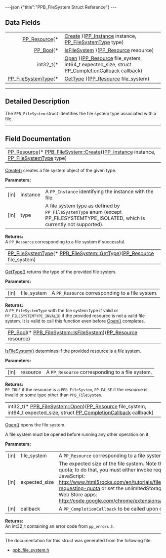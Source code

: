 ---json {"title":"PPB\_FileSystem Struct Reference"} ---

Data Fields
-----------

<table><tbody><tr class="odd"><td style="text-align: right;"><a href="/docs/native-client/pepper_dev/c/group___typedefs#gafdc3895ee80f4750d0d95ae1b677e9b7" class="el">PP_Resource</a>(* </td><td><a href="/docs/native-client/pepper_dev/c/struct_p_p_b___file_system__1__0#a14946dd216cfe9cf786b2c1442588083" class="el">Create</a> )(<a href="/docs/native-client/pepper_dev/c/group___typedefs#ga89b662403e6a687bb914b80114c0d19d" class="el">PP_Instance</a> instance, <a href="/docs/native-client/pepper_dev/c/group___enums#ga87b353f2ec8935c9c3294daff612c145" class="el">PP_FileSystemType</a> type)</td></tr><tr class="even"><td style="text-align: right;"><a href="/docs/native-client/pepper_dev/c/group___enums#ga4f272d99be14aacafe08dfd4ef830918" class="el">PP_Bool</a>(* </td><td><a href="/docs/native-client/pepper_dev/c/struct_p_p_b___file_system__1__0#a4d65860ba1d916f2488bab25e89d2dba" class="el">IsFileSystem</a> )(<a href="/docs/native-client/pepper_dev/c/group___typedefs#gafdc3895ee80f4750d0d95ae1b677e9b7" class="el">PP_Resource</a> resource)</td></tr><tr class="odd"><td style="text-align: right;">int32_t(* </td><td><a href="/docs/native-client/pepper_dev/c/struct_p_p_b___file_system__1__0#a9add9cdffaa742c8d19c33a73bca9e3a" class="el">Open</a> )(<a href="/docs/native-client/pepper_dev/c/group___typedefs#gafdc3895ee80f4750d0d95ae1b677e9b7" class="el">PP_Resource</a> file_system, int64_t expected_size, struct <a href="/docs/native-client/pepper_dev/c/struct_p_p___completion_callback/" class="el">PP_CompletionCallback</a> callback)</td></tr><tr class="even"><td style="text-align: right;"><a href="/docs/native-client/pepper_dev/c/group___enums#ga87b353f2ec8935c9c3294daff612c145" class="el">PP_FileSystemType</a>(* </td><td><a href="/docs/native-client/pepper_dev/c/struct_p_p_b___file_system__1__0#a59a9fed00deae5bfbc9480184232ab68" class="el">GetType</a> )(<a href="/docs/native-client/pepper_dev/c/group___typedefs#gafdc3895ee80f4750d0d95ae1b677e9b7" class="el">PP_Resource</a> file_system)</td></tr></tbody></table>

------------------------------------------------------------------------

<span id="details" class="anchor" style="margin: 0;"></span>

Detailed Description
--------------------

The `PPB_FileSystem` struct identifies the file system type associated with a file.

------------------------------------------------------------------------

Field Documentation
-------------------

<span id="a14946dd216cfe9cf786b2c1442588083" class="anchor" style="margin: 0;"></span>

<table><tbody><tr class="odd"><td><a href="/docs/native-client/pepper_dev/c/group___typedefs#gafdc3895ee80f4750d0d95ae1b677e9b7" class="el">PP_Resource</a>(* <a href="/docs/native-client/pepper_dev/c/struct_p_p_b___file_system__1__0#a14946dd216cfe9cf786b2c1442588083" class="el">PPB_FileSystem::Create</a>)(<a href="/docs/native-client/pepper_dev/c/group___typedefs#ga89b662403e6a687bb914b80114c0d19d" class="el">PP_Instance</a> instance, <a href="/docs/native-client/pepper_dev/c/group___enums#ga87b353f2ec8935c9c3294daff612c145" class="el">PP_FileSystemType</a> type)</td></tr></tbody></table>

<a href="/docs/native-client/pepper_dev/c/struct_p_p_b___file_system__1__0#a14946dd216cfe9cf786b2c1442588083" class="el" title="Create() creates a file system object of the given type.">Create()</a> creates a file system object of the given type.

**Parameters:**  
<table><tbody><tr class="odd"><td>[in]</td><td>instance</td><td>A <code>PP_Instance</code> identifying the instance with the file.</td></tr><tr class="even"><td>[in]</td><td>type</td><td>A file system type as defined by <code>PP_FileSystemType</code> enum (except PP_FILESYSTEMTYPE_ISOLATED, which is currently not supported).</td></tr></tbody></table>

<!-- -->

**Returns:**  
A `PP_Resource` corresponding to a file system if successful.

<span id="a59a9fed00deae5bfbc9480184232ab68" class="anchor" style="margin: 0;"></span>

<table><tbody><tr class="odd"><td><a href="/docs/native-client/pepper_dev/c/group___enums#ga87b353f2ec8935c9c3294daff612c145" class="el">PP_FileSystemType</a>(* <a href="/docs/native-client/pepper_dev/c/struct_p_p_b___file_system__1__0#a59a9fed00deae5bfbc9480184232ab68" class="el">PPB_FileSystem::GetType</a>)(<a href="/docs/native-client/pepper_dev/c/group___typedefs#gafdc3895ee80f4750d0d95ae1b677e9b7" class="el">PP_Resource</a> file_system)</td></tr></tbody></table>

<a href="/docs/native-client/pepper_dev/c/struct_p_p_b___file_system__1__0#a59a9fed00deae5bfbc9480184232ab68" class="el" title="GetType() returns the type of the provided file system.">GetType()</a> returns the type of the provided file system.

**Parameters:**  
<table><tbody><tr class="odd"><td>[in]</td><td>file_system</td><td>A <code>PP_Resource</code> corresponding to a file system.</td></tr></tbody></table>

<!-- -->

**Returns:**  
A `PP_FileSystemType` with the file system type if valid or `PP_FILESYSTEMTYPE_INVALID` if the provided resource is not a valid file system. It is valid to call this function even before <a href="/docs/native-client/pepper_dev/c/struct_p_p_b___file_system__1__0#a9add9cdffaa742c8d19c33a73bca9e3a" class="el" title="Open() opens the file system.">Open()</a> completes.

<span id="a4d65860ba1d916f2488bab25e89d2dba" class="anchor" style="margin: 0;"></span>

<table><tbody><tr class="odd"><td><a href="/docs/native-client/pepper_dev/c/group___enums#ga4f272d99be14aacafe08dfd4ef830918" class="el">PP_Bool</a>(* <a href="/docs/native-client/pepper_dev/c/struct_p_p_b___file_system__1__0#a4d65860ba1d916f2488bab25e89d2dba" class="el">PPB_FileSystem::IsFileSystem</a>)(<a href="/docs/native-client/pepper_dev/c/group___typedefs#gafdc3895ee80f4750d0d95ae1b677e9b7" class="el">PP_Resource</a> resource)</td></tr></tbody></table>

<a href="/docs/native-client/pepper_dev/c/struct_p_p_b___file_system__1__0#a4d65860ba1d916f2488bab25e89d2dba" class="el" title="IsFileSystem() determines if the provided resource is a file system.">IsFileSystem()</a> determines if the provided resource is a file system.

**Parameters:**  
<table><tbody><tr class="odd"><td>[in]</td><td>resource</td><td>A <code>PP_Resource</code> corresponding to a file system.</td></tr></tbody></table>

<!-- -->

**Returns:**  
`PP_TRUE` if the resource is a `PPB_FileSystem`, `PP_FALSE` if the resource is invalid or some type other than `PPB_FileSystem`.

<span id="a9add9cdffaa742c8d19c33a73bca9e3a" class="anchor" style="margin: 0;"></span>

<table><tbody><tr class="odd"><td>int32_t(* <a href="/docs/native-client/pepper_dev/c/struct_p_p_b___file_system__1__0#a9add9cdffaa742c8d19c33a73bca9e3a" class="el">PPB_FileSystem::Open</a>)(<a href="/docs/native-client/pepper_dev/c/group___typedefs#gafdc3895ee80f4750d0d95ae1b677e9b7" class="el">PP_Resource</a> file_system, int64_t expected_size, struct <a href="/docs/native-client/pepper_dev/c/struct_p_p___completion_callback/" class="el">PP_CompletionCallback</a> callback)</td></tr></tbody></table>

<a href="/docs/native-client/pepper_dev/c/struct_p_p_b___file_system__1__0#a9add9cdffaa742c8d19c33a73bca9e3a" class="el" title="Open() opens the file system.">Open()</a> opens the file system.

A file system must be opened before running any other operation on it.

**Parameters:**  
<table><tbody><tr class="odd"><td>[in]</td><td>file_system</td><td>A <code>PP_Resource</code> corresponding to a file system.</td></tr><tr class="even"><td>[in]</td><td>expected_size</td><td>The expected size of the file system. Note that this does not request quota; to do that, you must either invoke requestQuota from JavaScript: <a href="http://www.html5rocks.com/en/tutorials/file/filesystem/#toc-requesting-quota">http://www.html5rocks.com/en/tutorials/file/filesystem/#toc-requesting-quota</a> or set the unlimitedStorage permission for Chrome Web Store apps: <a href="http://code.google.com/chrome/extensions/manifest.html#permissions">http://code.google.com/chrome/extensions/manifest.html#permissions</a></td></tr><tr class="odd"><td>[in]</td><td>callback</td><td>A <code>PP_CompletionCallback</code> to be called upon completion of <a href="/docs/native-client/pepper_dev/c/struct_p_p_b___file_system__1__0#a9add9cdffaa742c8d19c33a73bca9e3a" class="el" title="Open() opens the file system.">Open()</a>.</td></tr></tbody></table>

<!-- -->

**Returns:**  
An int32\_t containing an error code from `pp_errors.h`.

------------------------------------------------------------------------

The documentation for this struct was generated from the following file:

-   <a href="/docs/native-client/pepper_dev/c/ppb__file__system_8h/" class="el">ppb_file_system.h</a>
